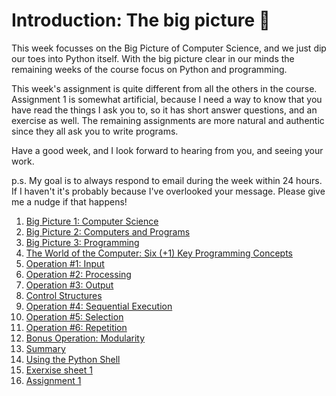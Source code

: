 # Introduction: The big picture 🔭

This week focusses on the Big Picture of Computer Science, and we just dip our toes into Python itself. With the big picture clear in our minds the remaining weeks of the course focus on Python and programming. 

This week's assignment is quite different from all the others in the course. Assignment 1 is somewhat artificial, because I need a way to know that you have read the things I ask you to, so it has short answer questions, and an exercise as well. The remaining assignments are more natural and authentic since they all ask you to write programs.

Have a good week, and I Iook forward to hearing from you, and seeing your work.

p.s. My goal is to always respond to email during the week within 24 hours. If I haven't it's probably because I've overlooked your message. Please give me a nudge if that happens! 


1. [Big Picture 1: Computer
    Science](01_Big_picture_1_Computer_science.md)
1. [Big Picture 2: Computers and
    Programs](02_Big_picture_2_Computers_and_programs.md)
1. [Big Picture 3:
    Programming](03_Big_picture_3_Programming.md)
1. [The World of the Computer: Six (+1) Key Programming
    Concepts](04_The_world_of_the_computer_Six_key_programming_concepts.md)
1. [Operation #1:
    Input](05_Operation_1_Input.md)
1. [Operation #2:
    Processing](06_Operation_2_Processing.md)
1. [Operation #3:
    Output](07_Operation_3_Output.md)
1. [Control
    Structures](08_Control_structures.md)
1. [Operation #4: Sequential
    Execution](09_Operation_4_Sequential_execution.md)
1. [Operation #5:
    Selection](10_Operation_5_Selection.md)
1. [Operation #6:
    Repetition](11_Operation_6_Repetition.md)
1. [Bonus Operation:
    Modularity](12_Bonus_operation_modularity.md)
1. [Summary](13_Summary.md)
1. [Using the Python
    Shell](14_Using_the_python_shell.md)
1. [Exerxise sheet 1](70_Exercise_Sheet_1.md)
1. [Assignment 1](90_Assignment_1.md)
